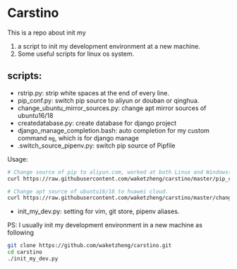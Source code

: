 # Carstino
This is a repo about init my

1. a script to init my development environment at a new machine.
2. Some useful scripts for linux os system.

## scripts:
- rstrip.py: strip white spaces at the end of every line.
- pip_conf.py: switch pip source to aliyun or douban or qinghua.
- change_ubuntu_mirror_sources.py: change apt mirror sources of ubuntu16/18
- createdatabase.py: create database for django project
- django_manage_completion.bash: auto completion for my custom command `mg`, which is for django manage
- .switch_source_pipenv.py: switch pip source of Pipfile


Usage:
```bash
# Change source of pip to aliyun.com, worked at both Linux and Windows(Run with Git Bash).
curl https://raw.githubusercontent.com/waketzheng/carstino/master/pip_conf.py|python
```

```bash
# Change apt source of ubuntu16/18 to huawei cloud.
curl https://raw.githubusercontent.com/waketzheng/carstino/master/change_ubuntu_mirror_sources.py|python
```

- init_my_dev.py: setting for vim, git store, pipenv aliases.

PS: I usually init my development environment in a new machine as following

```bash
git clone https://github.com/waketzheng/carstino.git
cd carstino
./init_my_dev.py
```
